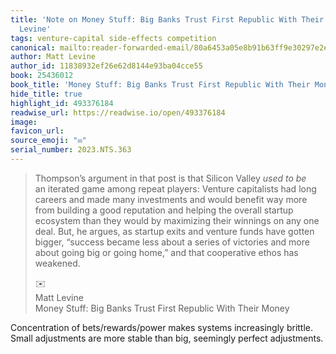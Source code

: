 ```yaml
---
title: 'Note on Money Stuff: Big Banks Trust First Republic With Their Money via Matt
  Levine'
tags: venture-capital side-effects competition
canonical: mailto:reader-forwarded-email/80a6453a05e8b91b63ff9e30297e2e6d
author: Matt Levine
author_id: 11838932ef26e62d8144e93ba04cce55
book: 25436012
book_title: 'Money Stuff: Big Banks Trust First Republic With Their Money'
hide_title: true
highlight_id: 493376184
readwise_url: https://readwise.io/open/493376184
image:
favicon_url:
source_emoji: "✉️"
serial_number: 2023.NTS.363
---
```

> Thompson’s argument in that post is that Silicon Valley *used to be* an iterated game among repeat players: Venture capitalists had long careers and made many investments and would benefit way more from building a good reputation and helping the overall startup ecosystem than they would by maximizing their winnings on any one deal. But, he argues, as startup exits and venture funds have gotten bigger, “success became less about a series of victories and more about going big or going home,” and that cooperative ethos has weakened.
> <div class="quoteback-footer"><div class="quoteback-avatar"><span class="mini-emoji"> ✉️</span></div><div class="quoteback-metadata"><div class="metadata-inner"><span style="display:none">FROM:</span><div aria-label="Matt Levine" class="quoteback-author"> Matt Levine</div><div aria-label="Money Stuff: Big Banks Trust First Republic With Their Money" class="quoteback-title"> Money Stuff: Big Banks Trust First Republic With Their Money</div></div></div></div>

Concentration of bets/rewards/power makes systems increasingly brittle. Small adjustments are more stable than big, seemingly perfect adjustments.